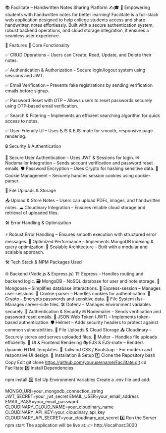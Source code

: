 📚 Facilitate – Handwritten Notes Sharing Platform ✍🎓
📌 Empowering students with handwritten notes for better learning!
Facilitate is a full-stack web application designed to help college students access and share handwritten notes effortlessly. Built with a secure authentication system, robust backend operations, and cloud storage integration, it ensures a seamless user experience.

🚀 Features
📜 Core Functionality

✅ CRUD Operations – Users can Create, Read, Update, and Delete their notes.

✅ Authentication & Authorization – Secure login/logout system using sessions and JWT.

✅ Email Verification – Prevents fake registrations by sending verification emails before signup.

✅ Password Reset with OTP – Allows users to reset passwords securely using OTP-based email verification.

✅ Search & Filtering – Implements an efficient searching algorithm for quick access to notes.

✅ User-Friendly UI – Uses EJS & EJS-mate for smooth, responsive page rendering.

🔒 Security & Authentication

🔐 Secure User Authentication – Uses JWT & Sessions for login.
✉ Nodemailer Integration – Sends account verification and password reset emails.
🛡 Password Encryption – Uses Crypto for hashing sensitive data.
📁 Cookie Management – Securely handles session cookies using cookie-parser.

📂 File Uploads & Storage

📤 Upload & Store Notes – Users can upload PDFs, images, and handwritten notes.
☁ Cloudinary Integration – Ensures reliable cloud storage and retrieval of uploaded files.

🛠 Error Handling & Optimization

⚡ Robust Error Handling – Ensures smooth execution with structured error messages.
🚀 Optimized Performance – Implements MongoDB indexing & query optimization.
📝 Scalable Architecture – Built with a modular and scalable approach.

🛠 Tech Stack & NPM Packages Used

🌐 Backend (Node.js & Express.js)
🏗 Express – Handles routing and backend logic.
🗃 MongoDB – NoSQL database for user and note storage.
💾 Mongoose – Simplifies database interactions.
🔄 Express-session – Manages user sessions.
🍪 Cookie-parser – Handles cookies for authentication.
🔐 Crypto – Encrypts passwords and sensitive data.
📂 File System (fs) – Manages server-side files.
🛠 Dotenv – Manages environment variables securely.
📧 Authentication & Security
✉ Nodemailer – Sends verification and password reset emails.
🔑 JSON Web Token (JWT) – Implements token-based authentication.
🛡 Helmet – Adds security headers to protect against common vulnerabilities.
📂 File Uploads & Cloud Storage
📤 Cloudinary – Securely stores and serves uploaded files.
📁 Multer – Handles file uploads efficiently.
🎨 UI & Frontend Rendering
🎭 EJS & EJS-mate – Renders dynamic HTML templates.
🎨 Tailwind CSS / Bootstrap – For modern and responsive UI design.
📌 Installation & Setup
1️⃣ Clone the Repository
bash
Copy
Edit
git clone https://github.com/yourusername/Facilitate.git
cd Facilitate
2️⃣ Install Dependencies

npm install
3️⃣ Set Up Environment Variables
Create a .env file and add:

MONGO_URI=your_mongodb_connection_string
JWT_SECRET=your_jwt_secret
EMAIL_USER=your_email_address
EMAIL_PASS=your_email_password
CLOUDINARY_CLOUD_NAME=your_cloudinary_name
CLOUDINARY_API_KEY=your_cloudinary_api_key
CLOUDINARY_API_SECRET=your_cloudinary_api_secret
4️⃣ Run the Server
npm start
The application will be live at:
👉 http://localhost:3000

